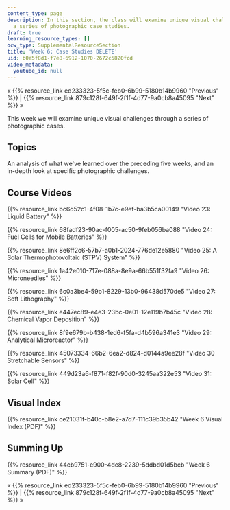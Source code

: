 ```yaml
---
content_type: page
description: In this section, the class will examine unique visual challenges through
  a series of photographic case studies.
draft: true
learning_resource_types: []
ocw_type: SupplementalResourceSection
title: 'Week 6: Case Studies DELETE'
uid: b0e5f8d1-f7e8-6912-1070-2672c5820fcd
video_metadata:
  youtube_id: null
---
```

« {{% resource_link ed233323-5f5c-feb0-6b99-5180b14b9960 "Previous" %}} | {{% resource_link 879c128f-649f-2f1f-4d77-9a0cb8a45095 "Next" %}} »

This week we will examine unique visual challenges through a series of photographic cases.

Topics
------

An analysis of what we've learned over the preceding five weeks, and an in-depth look at specific photographic challenges.

Course Videos
-------------

{{% resource_link bc6d52c1-4f08-1b7c-e9ef-ba3b5ca00149 "Video 23: Liquid Battery" %}}

{{% resource_link 68fadf23-90ac-f005-ac50-9feb056ba088 "Video 24: Fuel Cells for Mobile Batteries" %}}

{{% resource_link 8e6ff2c6-57b7-a0b1-2024-776de12e5880 "Video 25: A Solar Thermophotovoltaic (STPV) System" %}}

{{% resource_link 1a42e010-717e-088a-8e9a-66b551f32fa9 "Video 26: Microneedles" %}}

{{% resource_link 6c0a3be4-59b1-8229-13b0-96438d570de5 "Video 27: Soft Lithography" %}}

{{% resource_link e447ec89-e4e3-23bc-0e01-12e119b7b45c "Video 28: Chemical Vapor Deposition" %}}

{{% resource_link 8f9e679b-b438-1ed6-f5fa-d4b596a341e3 "Video 29: Analytical Microreactor" %}}

{{% resource_link 45073334-66b2-6ea2-d824-d0144a9ee28f "Video 30 Stretchable Sensors" %}}

{{% resource_link 449d23a6-f871-f82f-90d0-3245aa322e53 "Video 31: Solar Cell" %}}

Visual Index
------------

{{% resource_link ce21031f-b40c-b8e2-a7d7-111c39b35b42 "Week 6 Visual Index (PDF)" %}}

Summing Up
----------

{{% resource_link 44cb9751-e900-4dc8-2239-5ddbd01d5bcb "Week 6 Summary (PDF)" %}}

« {{% resource_link ed233323-5f5c-feb0-6b99-5180b14b9960 "Previous" %}} | {{% resource_link 879c128f-649f-2f1f-4d77-9a0cb8a45095 "Next" %}} »